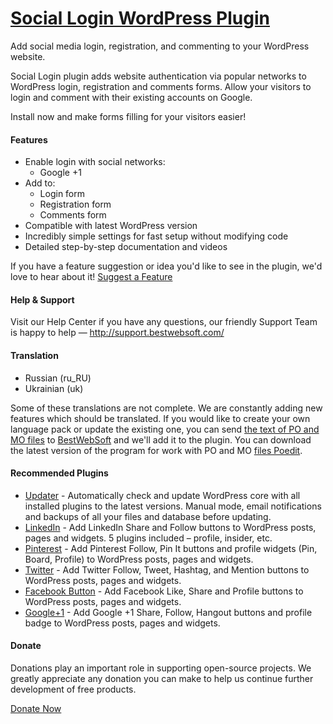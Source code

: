 <a href="http://bestwebsoft.com/products/wordpress/plugins/social-login/" target=_blank>Social Login WordPress Plugin</a>
========================

Add social media login, registration, and commenting to your WordPress website.

<p>Social Login plugin adds website authentication via popular networks to WordPress login, registration and comments forms. Allow your visitors to login and comment with their existing accounts on Google.</p>

<p>Install now and make forms filling for your visitors easier!</p>

<h4>Features</h4>
<ul>
<li>Enable login with social networks:

<ul>
<li>Google +1</li>
</ul></li>
<li>Add to:

<ul>
<li>Login form</li>
<li>Registration form</li>
<li>Comments form</li>
</ul></li>
<li>Compatible with latest WordPress version</li>
<li>Incredibly simple settings for fast setup without modifying code</li>
<li>Detailed step-by-step documentation and videos</li>
</ul>

<p>If you have a feature suggestion or idea you'd like to see in the plugin, we'd love to hear about it! <a href="http://support.bestwebsoft.com/hc/en-us/requests/new">Suggest a Feature</a></p>

<h4>Help &#38; Support</h4>

<p>Visit our Help Center if you have any questions, our friendly Support Team is happy to help &#8212; <a href="http://support.bestwebsoft.com/">http://support.bestwebsoft.com/</a></p>

<h4>Translation</h4>

<ul>
<li>Russian (ru_RU)</li>
<li>Ukrainian (uk)</li>
</ul>

<p>Some of these translations are not complete. We are constantly adding new features which should be translated. If you would like to create your own language pack or update the existing one, you can send <a href="http://codex.wordpress.org/Translating_WordPress">the text of PO and MO files</a> to <a href="http://support.bestwebsoft.com/hc/en-us/requests/new">BestWebSoft</a> and we'll add it to the plugin. You can download the latest version of the program for work with PO and MO <a href="http://www.poedit.net/download.php">files Poedit</a>.</p>

<h4>Recommended Plugins</h4>

<ul>
<li><a href="http://bestwebsoft.com/products/wordpress/plugins/updater/?k=9456e33f48ae2ccb14bcca845086399d">Updater</a> - Automatically check and update WordPress core with all installed plugins to the latest versions. Manual mode, email notifications and backups of all your files and database before updating.</li>
<li><a href="http://bestwebsoft.com/products/wordpress/plugins/linkedin/?k=fd63f141dd7954e625f68d684c0aee7c">LinkedIn</a> - Add LinkedIn Share and Follow buttons to WordPress posts, pages and widgets. 5 plugins included – profile, insider, etc.</li>
<li><a href="http://bestwebsoft.com/products/wordpress/plugins/pinterest/?k=115b7e72549acfa247b637d0040fdcae">Pinterest</a> - Add Pinterest Follow, Pin It buttons and profile widgets (Pin, Board, Profile) to WordPress posts, pages and widgets.</li>
<li><a href="http://bestwebsoft.com/products/wordpress/plugins/twitter/?k=9dd47e185976cb75279eae306663689c">Twitter</a> - Add Twitter Follow, Tweet, Hashtag, and Mention buttons to WordPress posts, pages and widgets.</li>
<li><a href="http://bestwebsoft.com/products/wordpress/plugins/facebook-like-button/?k=26157e2f3eddedd08bcc065dc0e957a8">Facebook Button</a> - Add Facebook Like, Share and Profile buttons to WordPress posts, pages and widgets.</li>
<li><a href="http://bestwebsoft.com/products/wordpress/plugins/google-plus-one/?k=fc954e6c65aa88799d4fc3ec859c334e">Google+1</a> - Add Google +1 Share, Follow, Hangout buttons and profile badge to WordPress posts, pages and widgets.</li>

</ul>

<h4>Donate</h4>

<p>Donations play an important role in supporting open-source projects. We greatly appreciate any donation you can make to help us continue further development of free products.</p>

<p><a href="http://bestwebsoft.com/donate/">Donate Now</a></p>
